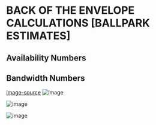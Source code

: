 # BACK OF THE ENVELOPE CALCULATIONS [BALLPARK ESTIMATES]

## Availability Numbers
## Bandwidth Numbers   
  [image-source](https://www.techtarget.com/searchnetworking/definition/bandwidth)
  ![image](https://github.com/l0geshd/system-design/assets/61483272/76345a5f-0816-40fe-ad7b-08b51085300c)

  ![image](https://github.com/l0geshd/system-design/assets/61483272/84da99d5-2280-4562-b4d5-f0996f56d434)
  
  
  

 
![image](https://github.com/l0geshd/system-design/assets/61483272/1c3d9535-f54b-48e9-adfc-1665b34ebc82)

    

